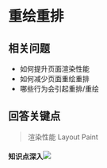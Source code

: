 # 重绘重排

## 相关问题

- 如何提升页面渲染性能
- 如何减少页面重绘重排
- 哪些行为会引起重排/重绘



## 回答关键点

> 渲染性能    Layout    Paint

#### 知识点深入![](https://images.vrm.cn/ox/2023/02/06/重绘重排.png)

